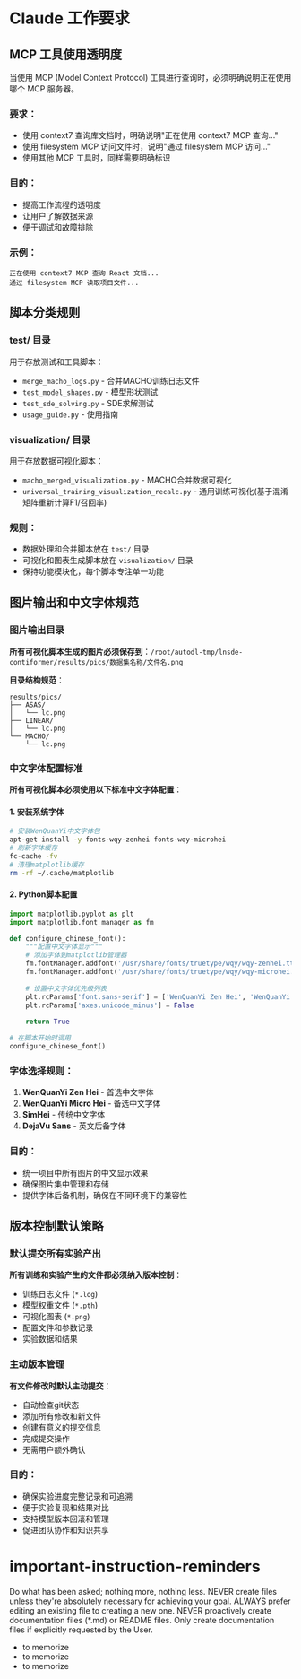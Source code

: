 # Claude 工作要求

## MCP 工具使用透明度

当使用 MCP (Model Context Protocol) 工具进行查询时，必须明确说明正在使用哪个 MCP 服务器。

### 要求：
- 使用 context7 查询库文档时，明确说明"正在使用 context7 MCP 查询..."
- 使用 filesystem MCP 访问文件时，说明"通过 filesystem MCP 访问..."
- 使用其他 MCP 工具时，同样需要明确标识

### 目的：
- 提高工作流程的透明度
- 让用户了解数据来源
- 便于调试和故障排除

### 示例：
```
正在使用 context7 MCP 查询 React 文档...
通过 filesystem MCP 读取项目文件...
```

## 脚本分类规则

### test/ 目录
用于存放测试和工具脚本：
- `merge_macho_logs.py` - 合并MACHO训练日志文件
- `test_model_shapes.py` - 模型形状测试
- `test_sde_solving.py` - SDE求解测试
- `usage_guide.py` - 使用指南

### visualization/ 目录  
用于存放数据可视化脚本：
- `macho_merged_visualization.py` - MACHO合并数据可视化
- `universal_training_visualization_recalc.py` - 通用训练可视化(基于混淆矩阵重新计算F1/召回率)

### 规则：
- 数据处理和合并脚本放在 `test/` 目录
- 可视化和图表生成脚本放在 `visualization/` 目录
- 保持功能模块化，每个脚本专注单一功能

## 图片输出和中文字体规范

### 图片输出目录
**所有可视化脚本生成的图片必须保存到**：`/root/autodl-tmp/lnsde-contiformer/results/pics/数据集名称/文件名.png`

**目录结构规范**：
```
results/pics/
├── ASAS/
│   └── lc.png
├── LINEAR/
│   └── lc.png
└── MACHO/
    └── lc.png
```

### 中文字体配置标准
**所有可视化脚本必须使用以下标准中文字体配置**：

#### 1. 安装系统字体
```bash
# 安装WenQuanYi中文字体包
apt-get install -y fonts-wqy-zenhei fonts-wqy-microhei
# 刷新字体缓存
fc-cache -fv
# 清理matplotlib缓存
rm -rf ~/.cache/matplotlib
```

#### 2. Python脚本配置
```python
import matplotlib.pyplot as plt
import matplotlib.font_manager as fm

def configure_chinese_font():
    """配置中文字体显示"""
    # 添加字体到matplotlib管理器
    fm.fontManager.addfont('/usr/share/fonts/truetype/wqy/wqy-zenhei.ttc')
    fm.fontManager.addfont('/usr/share/fonts/truetype/wqy/wqy-microhei.ttc')
    
    # 设置中文字体优先级列表
    plt.rcParams['font.sans-serif'] = ['WenQuanYi Zen Hei', 'WenQuanYi Micro Hei', 'DejaVu Sans']
    plt.rcParams['axes.unicode_minus'] = False
    
    return True

# 在脚本开始时调用
configure_chinese_font()
```

### 字体选择规则：
1. **WenQuanYi Zen Hei** - 首选中文字体
2. **WenQuanYi Micro Hei** - 备选中文字体
3. **SimHei** - 传统中文字体
4. **DejaVu Sans** - 英文后备字体

### 目的：
- 统一项目中所有图片的中文显示效果
- 确保图片集中管理和存储
- 提供字体后备机制，确保在不同环境下的兼容性

## 版本控制默认策略

### 默认提交所有实验产出
**所有训练和实验产生的文件都必须纳入版本控制**：
- 训练日志文件 (`*.log`)
- 模型权重文件 (`*.pth`) 
- 可视化图表 (`*.png`)
- 配置文件和参数记录
- 实验数据和结果

### 主动版本管理
**有文件修改时默认主动提交**：
- 自动检查git状态
- 添加所有修改和新文件
- 创建有意义的提交信息
- 完成提交操作
- 无需用户额外确认

### 目的：
- 确保实验进度完整记录和可追溯
- 便于实验复现和结果对比
- 支持模型版本回滚和管理
- 促进团队协作和知识共享

# important-instruction-reminders
Do what has been asked; nothing more, nothing less.
NEVER create files unless they're absolutely necessary for achieving your goal.
ALWAYS prefer editing an existing file to creating a new one.
NEVER proactively create documentation files (*.md) or README files. Only create documentation files if explicitly requested by the User.
- to memorize
- to memorize
- to memorize